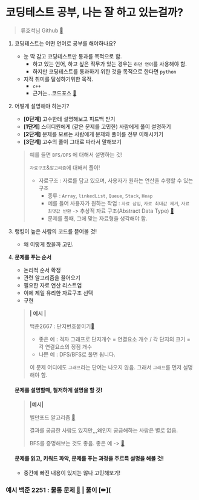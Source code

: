 # 코딩테스트 공부, 나는 잘 하고 있는걸까?

> 류호석님 Github [🔗](https://github.com/rhs0266/FastCampus)<a id="ryu_1"></a>

1. 코딩테스트는 어떤 언어로 공부를 해야하나요?

   * 눈 딱 감고 코딩테스트만 통과를 목적으로 함.
     * 하고 있는 언어, 하고 싶은 직무가 있는 경우는 `하던 언어`를 사용해야 함.
     * 하지만 코딩테스트를 통과하기 위한 것을 목적으로 한다면 `python`
   * 지적 취미를 달성하기위한 목적.
     * `c++`
     * 근거는...코드포스 [🔗](https://codeforces.com/ratings)

2. 어떻게 설명해야 하는가?

   * **[0단계]** 고수한테 설명해보고 피드백 받기
   * **[1단계]** 스터디원에게 (같은 문제를 고민한) 사람에게 풀이 설명하기
   * **[2단계]** 문제를 모르는 사람에게 문제와 풀이를 전부 이해시키기
   * **[3단계]** 고수의 풀이 그대로 따라서 말해보기

   > 예를 들면 `BFS/DFS` 에 대해서 설명하는 것!
   >
   > `자료구조`&`알고리즘`에 대해서 풀이!
   >
   > * 자료구조 : 자료를 담고 있으며, 사용자가 원하는 연산을 수행할 수 있는 구조
   >   * 종류 : `Array`, `linkedList`, `Queue`, `Stack`, `Heap`
   >   * 예를 들어 사용자가 원하는 작업 : `자료 삽입`, `자료 최대값 제거`, `자료 최댓값 반환`  -> 추상적 자료 구조(Abstract Data Type) [🔗](https://ko.wikipedia.org/wiki/%EC%B6%94%EC%83%81_%EC%9E%90%EB%A3%8C%ED%98%95)
   >   * 문제를 풀때, 그에 맞는 자료형을 생각해야 함.

3. 랭킹이 높은 사람의 코드를 뜯어볼 것!

   * 왜 이렇게 짰을까 고민.

4. **문제를 푸는 순서**

   * 논리적 순서 확정
   * 관련 알고리즘을 끌어오기
   * 필요한 자료 연산 리스트업
   * 이에 제일 유리한 자료구조 선택
   * 구현

   > **| 예시 |**
   >
   > 백준2667 : 단지번호붙이기[🔗](https://www.acmicpc.net/problem/2667)
   >
   > * 좋은 예 : 격자 그래프로 단지개수 = 연결요소 개수 / 각 단지의 크기 = 각 연결요소의 정점 개수
   > * 나쁜 예 : DFS/BFS로 풀면 됩니다.
   >
   > 이 문제 어디에도 `그래프`라는 단어는 나오지 않음. 그래서 `그래프`를 먼저 설명해야 함. 

   #### 문제를 설명할때, 철저하게 설명을 할 것!

   > **|예시|**
   >
   > 벨만포드 알고리즘 [🔗](https://velog.io/@kimdukbae/%EC%95%8C%EA%B3%A0%EB%A6%AC%EC%A6%98-%EB%B2%A8%EB%A7%8C-%ED%8F%AC%EB%93%9C-%EC%95%8C%EA%B3%A0%EB%A6%AC%EC%A6%98-Bellman-Ford-Algorithm)
   >
   > 결과를 궁금한 사람도 있지만,,,왜인지 궁금해하는 사람은 별로 없음.
   >
   > BFS를 증명해보는 것도 좋음. 좋은 예 ->  [🔗](https://nulls.co.kr/graph/141)

   #### 문제를 읽고, 키워드 파악, 문제를 푸는 과정을 주르륵 설명을 해볼 것!

   * 중간에 빠진 내용이 있지는 않나 고민해보기!

### 예시 백준 2251 : 물통 문제 [🔗](https://www.acmicpc.net/problem/2251) | 풀이 [✏](